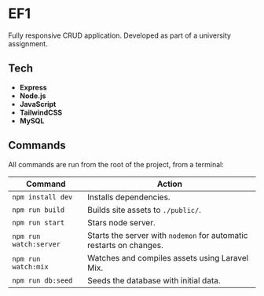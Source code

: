 # EF1

Fully responsive CRUD application. Developed as part of a university assignment.

## Tech

- **Express**
- **Node.js**
- **JavaScript**
- **TailwindCSS**
- **MySQL**

## Commands

All commands are run from the root of the project, from a terminal:

| **Command**             | **Action**                                                          |
|-------------------------|---------------------------------------------------------------------|
| `npm install dev`       | Installs dependencies.                                              |
| `npm run build`         | Builds site assets to `./public/`.                                  |
| `npm run start`         | Stars node server.                                                  |
| `npm run watch:server`  | Starts the server with `nodemon` for automatic restarts on changes. |
| `npm run watch:mix`     | Watches and compiles assets using Laravel Mix.                      |
| `npm run db:seed`       | Seeds the database with initial data.                               |
